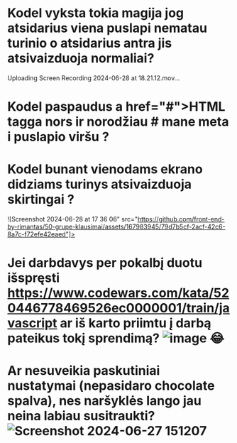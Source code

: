 # Kodel vyksta tokia magija jog atsidarius viena puslapi nematau turinio o atsidarius antra jis atsivaizduoja normaliai?
Uploading Screen Recording 2024-06-28 at 18.21.12.mov…

# Kodel paspaudus  a href="#">HTML tagga nors ir norodžiau # mane meta i puslapio viršu ?

# Kodel bunant vienodams ekrano didziams turinys atsivaizduoja skirtingai ?

![Screenshot 2024-06-28 at 17 36 06" src="https://github.com/front-end-by-rimantas/50-grupe-klausimai/assets/167983945/79d7b5cf-2acf-42c6-8a7c-f72efe42eaed"]>

# Jei darbdavys per pokalbį duotu išspręsti https://www.codewars.com/kata/520446778469526ec0000001/train/javascript ar iš karto priimtu į darbą pateikus tokį sprendimą? ![image](https://github.com/front-end-by-rimantas/50-grupe-klausimai/assets/167983974/6b49c1db-1083-45b8-bb36-df93a8e9621c) 😂

# Ar nesuveikia paskutiniai nustatymai (nepasidaro chocolate spalva), nes naršyklės lango jau neina labiau susitraukti?![Screenshot 2024-06-27 151207](https://github.com/front-end-by-rimantas/50-grupe-klausimai/assets/167987399/11d2a8c0-fefa-4548-9a50-34c334b0ec25)
